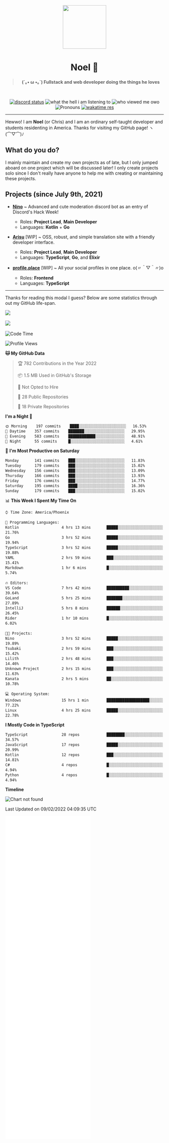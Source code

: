 <div align='center'>
  <div align='center'>
    <img
      src='https://cdn.floofy.dev/art/icons/icon_cinnamonserval.png'
      width='138'
      height='138'
    />
  </div>
  <h1>Noel 🐾</h1>
  <blockquote><strong>(´｡• ω •｡`) Fullstack and web developer doing the things he loves</strong></blockquote>

  <br />

  <a href='https://discord.com/users/280158289667555328' target='_blank'><img alt="discord status" src="https://dev.discordprofiles.me/badge/status/280158289667555328" /></a>
  <img alt="what the hell i am listening to" src="https://dev.discordprofiles.me/badge/spotify/280158289667555328" />
  <img alt="who viewed me owo" src="https://komarev.com/ghpvc/?username=auguwu" />
  <img alt='Pronouns' src='https://img.shields.io/endpoint?url=https://pronoundb.org/shields/6004d014406af11e4593a013' />
  <a href="https://wakatime.com/@auguwu" target='_blank'>
    <img alt='wakatime res' src='https://wakatime.com/badge/user/89736485-42ec-4c0f-a2f3-481db74514dc.svg' />
  </a>
</div>

<hr />

Hewwo! I am **Noel** (or Chris) and I am an ordinary self-taught developer and students residenting in America. Thanks for visiting my GitHub page! ヽ(⌒▽⌒)ﾉ

## What do you do?
I mainly maintain and create my own projects as of late, but I only jumped aboard on one project which will be discussed later! I only create projects
solo since I don't really have anyone to help me with creating or maintaining these projects.

## Projects (since July 9th, 2021)
- [**Nino**](https://nino.sh) ~ Advanced and cute moderation discord bot as an entry of Discord's Hack Week!
  - Roles: **Project Lead**, **Main Developer**
  - Languages: **Kotlin** + **Go**

- [**Arisu**](https://arisu.land) [WIP] ~ OSS, robust, and simple translation site with a friendly developer interface.
  - Roles: **Project Lead**, **Main Developer**
  - Languages: **TypeScript**, **Go**, and **Elixir**

- [**profile.place**](https://profile.place) [WIP] ~ All your social profiles in one place. o(〃＾▽＾〃)o
  - Roles: **Frontend**
  - Languages: **TypeScript**

---

Thanks for reading this modal I guess? Below are some statistics through out my GitHub life-span.

![](https://github-readme-stats.vercel.app/api?username=auguwu&count_private=true&show_icons=true&theme=gruvbox)

![](https://github-readme-stats.vercel.app/api/top-langs/?username=auguwu&layout=compact&theme=gruvbox)

<!--START_SECTION:waka-->
![Code Time](http://img.shields.io/badge/Code%20Time-2%2C712%20hrs%201%20min-blue)

![Profile Views](http://img.shields.io/badge/Profile%20Views-85-blue)

**🐱 My GitHub Data** 

> 🏆 782 Contributions in the Year 2022
 > 
> 📦 1.5 MB Used in GitHub's Storage 
 > 
> 🚫 Not Opted to Hire
 > 
> 📜 28 Public Repositories 
 > 
> 🔑 18 Private Repositories  
 > 
**I'm a Night 🦉** 

```text
🌞 Morning    197 commits    ████░░░░░░░░░░░░░░░░░░░░░   16.53% 
🌆 Daytime    357 commits    ███████░░░░░░░░░░░░░░░░░░   29.95% 
🌃 Evening    583 commits    ████████████░░░░░░░░░░░░░   48.91% 
🌙 Night      55 commits     █░░░░░░░░░░░░░░░░░░░░░░░░   4.61%

```
📅 **I'm Most Productive on Saturday** 

```text
Monday       141 commits    ███░░░░░░░░░░░░░░░░░░░░░░   11.83% 
Tuesday      179 commits    ███░░░░░░░░░░░░░░░░░░░░░░   15.02% 
Wednesday    156 commits    ███░░░░░░░░░░░░░░░░░░░░░░   13.09% 
Thursday     166 commits    ███░░░░░░░░░░░░░░░░░░░░░░   13.93% 
Friday       176 commits    ███░░░░░░░░░░░░░░░░░░░░░░   14.77% 
Saturday     195 commits    ████░░░░░░░░░░░░░░░░░░░░░   16.36% 
Sunday       179 commits    ███░░░░░░░░░░░░░░░░░░░░░░   15.02%

```


📊 **This Week I Spent My Time On** 

```text
⌚︎ Time Zone: America/Phoenix

💬 Programming Languages: 
Kotlin                   4 hrs 13 mins       █████░░░░░░░░░░░░░░░░░░░░   21.76% 
Go                       3 hrs 52 mins       █████░░░░░░░░░░░░░░░░░░░░   19.94% 
TypeScript               3 hrs 52 mins       █████░░░░░░░░░░░░░░░░░░░░   19.88% 
YAML                     2 hrs 59 mins       ███░░░░░░░░░░░░░░░░░░░░░░   15.41% 
Markdown                 1 hr 6 mins         █░░░░░░░░░░░░░░░░░░░░░░░░   5.74%

🔥 Editors: 
VS Code                  7 hrs 42 mins       ██████████░░░░░░░░░░░░░░░   39.64% 
GoLand                   5 hrs 25 mins       ███████░░░░░░░░░░░░░░░░░░   27.89% 
IntelliJ                 5 hrs 8 mins        ██████░░░░░░░░░░░░░░░░░░░   26.45% 
Rider                    1 hr 10 mins        █░░░░░░░░░░░░░░░░░░░░░░░░   6.02%

🐱‍💻 Projects: 
Nino                     3 hrs 52 mins       █████░░░░░░░░░░░░░░░░░░░░   19.89% 
Tsubaki                  2 hrs 59 mins       ███░░░░░░░░░░░░░░░░░░░░░░   15.42% 
Lilith                   2 hrs 48 mins       ███░░░░░░░░░░░░░░░░░░░░░░   14.46% 
Unknown Project          2 hrs 15 mins       ███░░░░░░░░░░░░░░░░░░░░░░   11.63% 
Kanata                   2 hrs 5 mins        ██░░░░░░░░░░░░░░░░░░░░░░░   10.78%

💻 Operating System: 
Windows                  15 hrs 1 min        ███████████████████░░░░░░   77.22% 
Linux                    4 hrs 25 mins       █████░░░░░░░░░░░░░░░░░░░░   22.78%

```

**I Mostly Code in TypeScript** 

```text
TypeScript               28 repos            ████████░░░░░░░░░░░░░░░░░   34.57% 
JavaScript               17 repos            █████░░░░░░░░░░░░░░░░░░░░   20.99% 
Kotlin                   12 repos            ███░░░░░░░░░░░░░░░░░░░░░░   14.81% 
C#                       4 repos             █░░░░░░░░░░░░░░░░░░░░░░░░   4.94% 
Python                   4 repos             █░░░░░░░░░░░░░░░░░░░░░░░░   4.94%

```


**Timeline**

![Chart not found](https://raw.githubusercontent.com/auguwu/auguwu/master/charts/bar_graph.png) 


 Last Updated on 09/02/2022 04:09:35 UTC
<!--END_SECTION:waka-->

![](./github-metrics.svg)

